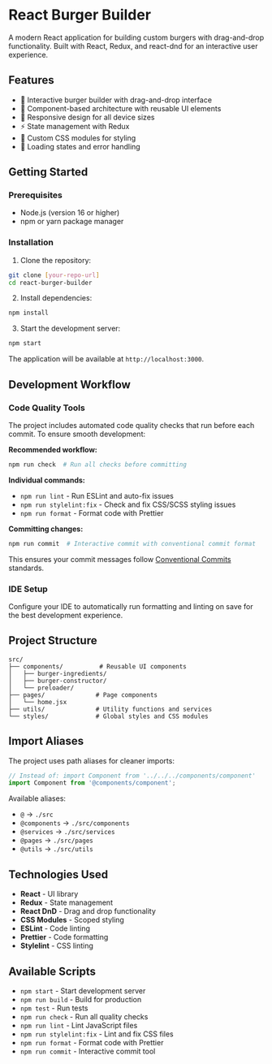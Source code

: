 # React Burger Builder

A modern React application for building custom burgers with drag-and-drop functionality. Built with React, Redux, and react-dnd for an interactive user experience.

## Features

- 🍔 Interactive burger builder with drag-and-drop interface
- 🧱 Component-based architecture with reusable UI elements
- 📱 Responsive design for all device sizes
- ⚡ State management with Redux
- 🎨 Custom CSS modules for styling
- 🔄 Loading states and error handling

## Getting Started

### Prerequisites

- Node.js (version 16 or higher)
- npm or yarn package manager

### Installation

1. Clone the repository:
```bash
git clone [your-repo-url]
cd react-burger-builder
```

2. Install dependencies:
```bash
npm install
```

3. Start the development server:
```bash
npm start
```

The application will be available at `http://localhost:3000`.

## Development Workflow

### Code Quality Tools

The project includes automated code quality checks that run before each commit. To ensure smooth development:

**Recommended workflow:**
```bash
npm run check  # Run all checks before committing
```

**Individual commands:**
- `npm run lint` - Run ESLint and auto-fix issues
- `npm run stylelint:fix` - Check and fix CSS/SCSS styling issues  
- `npm run format` - Format code with Prettier

**Committing changes:**
```bash
npm run commit  # Interactive commit with conventional commit format
```

This ensures your commit messages follow [Conventional Commits](https://www.conventionalcommits.org/en/v1.0.0/) standards.

### IDE Setup

Configure your IDE to automatically run formatting and linting on save for the best development experience.

## Project Structure

```
src/
├── components/          # Reusable UI components
│   ├── burger-ingredients/
│   ├── burger-constructor/
│   └── preloader/
├── pages/              # Page components
│   └── home.jsx
├── utils/              # Utility functions and services
└── styles/             # Global styles and CSS modules
```

## Import Aliases

The project uses path aliases for cleaner imports:

```javascript
// Instead of: import Component from '../../../components/component'
import Component from '@components/component';
```

Available aliases:
- `@` → `./src`
- `@components` → `./src/components`
- `@services` → `./src/services`
- `@pages` → `./src/pages`
- `@utils` → `./src/utils`

## Technologies Used

- **React** - UI library
- **Redux** - State management
- **React DnD** - Drag and drop functionality
- **CSS Modules** - Scoped styling
- **ESLint** - Code linting
- **Prettier** - Code formatting
- **Stylelint** - CSS linting

## Available Scripts

- `npm start` - Start development server
- `npm run build` - Build for production
- `npm test` - Run tests
- `npm run check` - Run all quality checks
- `npm run lint` - Lint JavaScript files
- `npm run stylelint:fix` - Lint and fix CSS files
- `npm run format` - Format code with Prettier
- `npm run commit` - Interactive commit tool


